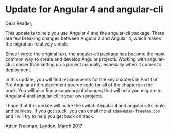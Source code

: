 # Update for Angular 4 and angular-cli

Dear Reader,

This update is to help you use Angular 4 and the angular-cli package. There are few breaking changes between Angular 2 and Angular 4, which makes the migration relatively simple.

 Since I wrote the original text, the angular-cli package has become the most common way to create and develop Angular projects. Working with angular-cli is easier than setting up a project manually, especially when it comes to deployment.

In this update, you will find replacements  for the key chapters in Part 1 of Pro Angular and replacement source code for all of the chapters in the book. You will also find a summary of changes that will help you migrate to Angular 4 and angular-cli in your own projects.

I hope that this update will make the switch Angular 4 and angular-cli simple and painless. If you get stuck, you can email me at `adam@adam-freeman.com` and I will try to help you get back on track.

Adam Freeman, London, March 2017
